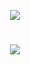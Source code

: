 <p align="center">
  <img src="https://github.com/marnixkoops/timeFold/blob/master/framer-logo.png">
</p>

#

<p align="center">
  <img src="https://github.com/marnixkoops/timeFold/blob/master/logo2.png">
</p>
